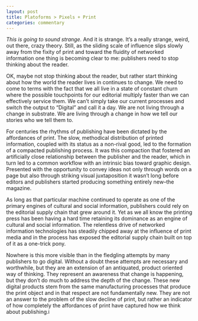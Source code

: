 ```yaml
---
layout: post
title: Platoforms > Pixels + Print
categories: commentary
---
```


*This is going to sound strange.* And it is strange. It’s a really strange,
weird, out there, crazy theory. Still, as the sliding scale of influence
slips slowly away from the fixity of print and toward the fluidity of
networked information one thing is becoming clear to me: publishers need
to stop thinking about the reader.

OK, maybe not stop thinking about the reader, but rather start thinking
about how the world the reader lives in continues to change. We need to
come to terms with the fact that we all live in a state of constant
churn where the possible touchpoints for our editorial multiply faster
than we can effectively service them. We can’t simply take our current
processes and switch the output to “Digital” and call it a day. We are
not living through a change in substrate. We are living through a change
in how we tell our stories who we tell them to.

For centuries the rhythms of publishing have been dictated by the
affordances of print. The slow, methodical distribution of printed
information, coupled with its status as a non-rival good, led to the
formation of a compacted publishing process. It was this compaction that
fostered an artificially close relationship between the publisher and
the reader, which in turn led to a common workflow with an intrinsic
bias toward graphic design. Presented with the opportunity to convey
ideas not only through words on a page but also through striking visual
juxtaposition it wasn’t long before editors and publishers started
producing something entirely new–the magazine.

As long as that particular machine continued to operate as one of the
primary engines of cultural and social information, publishers could
rely on the editorial supply chain that grew around it. Yet as we all
know the printing press has been having a hard time retaining its
dominance as an engine of cultural and social information. The
relentless drive of networked information technologies has steadily
chipped away at the influence of print media and in the process has
exposed the editorial supply chain built on top of it as a one-trick
pony.

Nowhere is this more visible than in the fledgling attempts by many
publishers to go digital. Without a doubt these attempts are necessary
and worthwhile, but they are an extension of an antiquated, product
oriented way of thinking. They represent an awareness that change is
happening, but they don’t do much to address the depth of the change.
These new digital products stem from the same manufacturing processes
that produce the print object and in that respect are not fundamentally
new. They are not an answer to the problem of the slow decline of print,
but rather an indicator of how completely the affordances of print have
captured how we think about publishing.i
